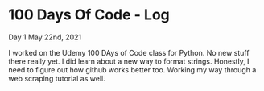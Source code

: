 # 100 Days Of Code - Log

Day 1 May 22nd, 2021

I worked on the Udemy 100 DAys of Code class for Python. No new stuff there really yet. I did learn about a new way to format strings. Honestly, I need to figure out how github works better too. Working my way through a web scraping tutorial as well. 
